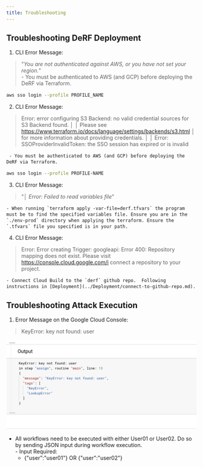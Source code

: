 ```yaml
---
title: Troubleshooting
---
```



## Troubleshooting DeRF Deployment

1. CLI Error Message:
> "*You are not authenticated against AWS, or you have not set your region.*"  
      - You must be authenticated to AWS (and GCP) before deploying the DeRF via Terraform.  
```bash
aws sso login --profile PROFILE_NAME
```

2. CLI Error Message:
>  Error: error configuring S3 Backend: no valid credential sources for S3 Backend found.
│
│ Please see https://www.terraform.io/docs/language/settings/backends/s3.html
│ for more information about providing credentials.
│
│ Error: SSOProviderInvalidToken: the SSO session has expired or is invalid

     - You must be authenticated to AWS (and GCP) before deploying the DeRF via Terraform.   
```bash
aws sso login --profile PROFILE-NAME
```

3. CLI Error Message:
> "*│ Error: Failed to read variables file*"

    - When running `terraform apply -var-file=derf.tfvars` the program must be to find the specified variables file. Ensure you are in the `./env-prod` directory when applying the terraform. Ensure the `.tfvars` file you specified is in your path.

4. CLI Error Message:
> Error: Error creating Trigger: googleapi: Error 400: Repository mapping does not exist. Please visit https://console.cloud.google.com/i connect a repository to your project.

    - Connect Cloud Build to the `derf` github repo.  Following instructions in [Deployment](../Deployment/connect-to-github-repo.md).


## Troubleshooting Attack Execution


1. Error Message on the Google Cloud Console:
> KeyError: key not found: user

![](../images/workflow-error-1.png)

   - All workflows need to be executed with either User01 or User02. Do so by sending JSON input during workflow execution.  
    - Input Required:
        - {"user":"user01"} OR {"user":"user02"}
